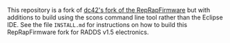 This repository is a fork of [dc42's fork of the
RepRapFirmware](https://github.com/dc42/RepRapFirmware) but with
additions to build using the scons command line tool rather than
the Eclipse IDE.  See the file `INSTALL.md` for instructions on
how to build this RepRapFirmware fork for RADDS v1.5 electronics.
